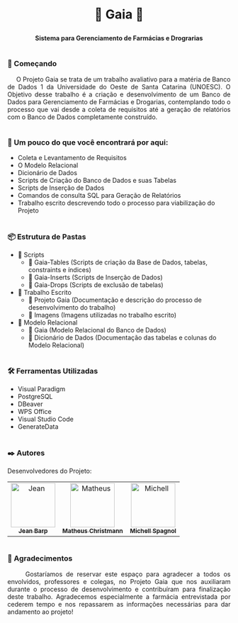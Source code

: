 # <p align="center"> <strong> 💊  Gaia  💉 </strong> </p>

<p align="center"> <strong> Sistema para Gerenciamento de Farmácias e Drograrias </strong> </center> </p>

#

### 🚀 Começando 
<p align="justify">
&nbsp&nbsp&nbsp&nbsp
O Projeto Gaia se trata de um trabalho avaliativo para a matéria de Banco de Dados 1 da Universidade do Oeste de Santa Catarina (UNOESC). O Objetivo desse trabalho é a criação e desenvolvimento de um Banco de Dados para Gerenciamento de Farmácias e Drogarias, contemplando todo o processo que vai desde a coleta de requisitos até a geração de relatórios com o Banco de Dados completamente construído.
</p>

#

### 🔎 Um pouco do que você encontrará por aqui:
- Coleta e Levantamento de Requisitos
- O Modelo Relacional
- Dicionário de Dados
- Scripts de Criação do Banco de Dados e suas Tabelas
- Scripts de Inserção de Dados
- Comandos de consulta SQL para Geração de Relatórios
- Trabalho escrito descrevendo todo o processo para viabilização do Projeto

#

### 📦 Estrutura de Pastas

- 📁 Scripts
  - 📄 Gaia-Tables (Scripts de criação da Base de Dados, tabelas, constraints e índices)
  - 📄 Gaia-Inserts (Scripts de Inserção de Dados)
  - 📄 Gaia-Drops (Scripts de exclusão de tabelas)
- 📁 Trabalho Escrito
  - 📄 Projeto Gaia (Documentação e descrição do processo de desenvolvimento do trabalho)
  - 📄 Imagens (Imagens utilizadas no trabalho escrito)
- 📁 Modelo Relacional
  - 📄 Gaia (Modelo Relacional do Banco de Dados)
  - 📄 Dicionário de Dados (Documentação das tabelas e colunas do Modelo Relacional)

#

### 🛠️ Ferramentas Utilizadas

- Visual Paradigm
- PostgreSQL
- DBeaver
- WPS Office
- Visual Studio Code
- GenerateData

#

### ✒️ Autores

Desenvolvedores do Projeto:

<table>
  <tr>
    <td align="center">
      <a href="#">
        <img src="https://github.com/MatheusChristmann/gaia/blob/main/Utils/Imagens/Jean.jpg?raw=true" width="100px;" alt="Jean"/><br>
        <sub>
          <b>Jean Barp</b>
        </sub>
      </a>
    </td>
    <td align="center">
      <a href="#">
        <img src="https://github.com/MatheusChristmann/gaia/blob/main/Utils/Imagens/Matheus.jpg?raw=true" width="100px;" alt="Matheus"/><br>
        <sub>
          <b>Matheus Christmann</b>
        </sub>
      </a>
    </td>
    <td align="center">
      <a href="#">
        <img src="https://github.com/MatheusChristmann/gaia/blob/main/Utils/Imagens/Michel.jpg?raw=true" width="100px;" alt="Michell"/><br>
        <sub>
          <b>Michell Spagnol</b>
        </sub>
      </a>
    </td>
  </tr>
</table>

#

### 🎁 Agradecimentos

<p align="justify">
&nbsp&nbsp&nbsp&nbsp
Gostaríamos de reservar este espaço para agradecer a todos os envolvidos, professores e colegas, no Projeto Gaia que nos auxiliaram durante o processo de desenvolvimento e contribuíram para finalização deste trabalho. Agradecemos especialmente a farmácia entrevistada por cederem tempo e nos repassarem as informações necessárias para dar andamento ao projeto!
</p>

